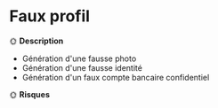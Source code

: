 # Faux profil

🌞 **Description**

- Génération d'une fausse photo 
- Génération d'une fausse identité 
- Génération d'un faux compte bancaire confidentiel 

🌞 **Risques**


